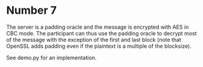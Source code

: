 # Number 7

The server is a padding oracle and the message is encrypted with AES in CBC mode.
The participant can thus use the padding oracle to decrypt most of the message with the exception of the first and last block (note that OpenSSL adds padding even if the plaintext is a multiple of the blocksize).

See demo.py for an implementation.
